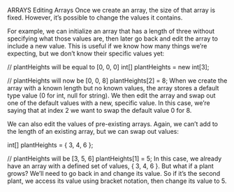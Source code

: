 ARRAYS
Editing Arrays
Once we create an array, the size of that array is fixed. However, it’s possible to change the values it contains.

For example, we can initialize an array that has a length of three without specifying what those values are, then later go back and edit the array to include a new value. This is useful if we know how many things we’re expecting, but we don’t know their specific values yet:

// plantHeights will be equal to [0, 0, 0]
int[] plantHeights = new int[3]; 

// plantHeights will now be [0, 0, 8]
plantHeights[2] = 8; 
When we create the array with a known length but no known values, the array stores a default type value (0 for int, null for string). We then edit the array and swap out one of the default values with a new, specific value. In this case, we’re saying that at index 2 we want to swap the default value 0 for 8.

We can also edit the values of pre-existing arrays. Again, we can’t add to the length of an existing array, but we can swap out values:

int[] plantHeights = { 3, 4, 6 };

// plantHeights will be [3, 5, 6]
plantHeights[1] = 5; 
In this case, we already have an array with a defined set of values, { 3, 4, 6 }. But what if a plant grows? We’ll need to go back in and change its value. So if it’s the second plant, we access its value using bracket notation, then change its value to 5.

